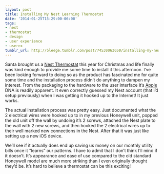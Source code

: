 ```yaml
---
layout: post
title: Installing My Nest Learning Thermostat
date: '2014-01-25T15:29:00-06:00'
tags:
- nest
- thermostat
- design
- user experience
- userex
tumblr_url: http://bleege.tumblr.com/post/74530063650/installing-my-nest-learning-thermostat
---
```

<!--excerpt.start-->
Santa brought us a [Nest Thermostat](https://nest.com/thermostat/meet-nest-thermostat/) this year for Christmas and life finally was kind enough to provide me some time to install it this afternoon.  I’ve been looking forward to doing so as the product has fascinated me for quite some time and the installation process didn’t do anything to dampen my interest.  From the packaging to the hardware to the user interface it’s [Apple](https://www.apple.com) DNA is readily apparent.  It even correctly guessed my Nest account (that I’d setup previously) when I was getting it hooked up to the Internet!  It just works.
<!--excerpt.end-->

The actual installation process was pretty easy.  Just documented what the 2 electrical wires were hooked up to in my previous Honeywell unit, popped the old unit off the wall by undoing it’s 2 screws, attached the Nest plate to the wall with 2 new screws, and then hooked the 2 electrical wires up to their well marked new connections in the Nest.  After that it was just like setting up a new iOS device.

We’ll see if it actually does end up saving us money on our monthly utility bills once it “learns” our patterns.  I have to admit that I don’t think I’ll mind if it doesn’t.  It’s appearance and ease of use compared to the old standard Honeywell model are much more striking than I even originally thought they’d be.  It’s hard to believe a thermostat can be this exciting!
